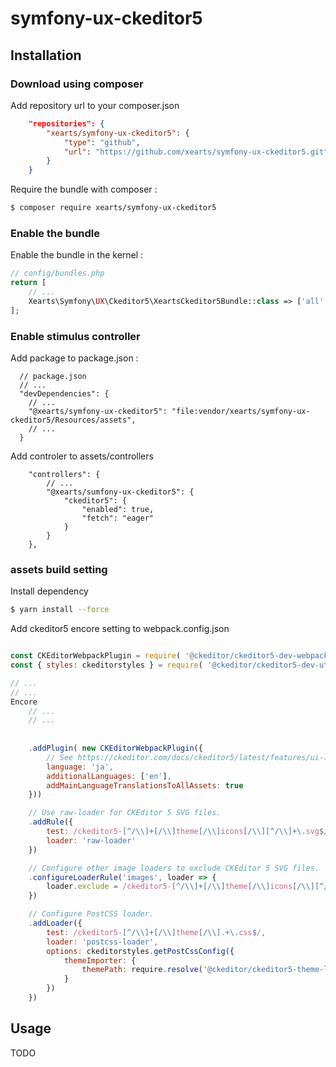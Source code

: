 # symfony-ux-ckeditor5

## Installation

### Download using composer
Add repository url to your composer.json
```json
    "repositories": {
        "xearts/symfony-ux-ckeditor5": {
            "type": "github",
            "url": "https://github.com/xearts/symfony-ux-ckeditor5.git"
        }
    }
```

Require the bundle with composer :
```bash
$ composer require xearts/symfony-ux-ckeditor5
```

### Enable the bundle

Enable the bundle in the kernel :

```php
// config/bundles.php
return [
    // ...
    Xearts\Symfony\UX\Ckeditor5\XeartsCkeditor5Bundle::class => ['all' => true],
];
```

### Enable stimulus controller

Add package to package.json :

```
  // package.json
  // ...
  "devDependencies": {
    // ...
    "@xearts/symfony-ux-ckeditor5": "file:vendor/xearts/symfony-ux-ckeditor5/Resources/assets",
    // ...
  }
```

Add controler to assets/controllers

```
    "controllers": {
        // ...
        "@xearts/sumfony-ux-ckeditor5": {
            "ckeditor5": {
                "enabled": true,
                "fetch": "eager"
            }
        }
    },

```

### assets build setting
Install dependency
```bash
$ yarn install --force
```



Add ckeditor5 encore setting to webpack.config.json
```javascript

const CKEditorWebpackPlugin = require( '@ckeditor/ckeditor5-dev-webpack-plugin' );
const { styles: ckeditorstyles } = require( '@ckeditor/ckeditor5-dev-utils' );

// ...
// ...
Encore
    // ...
    // ...
    
    
    .addPlugin( new CKEditorWebpackPlugin({
        // See https://ckeditor.com/docs/ckeditor5/latest/features/ui-language.html
        language: 'ja',
        additionalLanguages: ['en'],
        addMainLanguageTranslationsToAllAssets: true
    }))

    // Use raw-loader for CKEditor 5 SVG files.
    .addRule({
        test: /ckeditor5-[^/\\]+[/\\]theme[/\\]icons[/\\][^/\\]+\.svg$/,
        loader: 'raw-loader'
    })

    // Configure other image loaders to exclude CKEditor 5 SVG files.
    .configureLoaderRule('images', loader => {
        loader.exclude = /ckeditor5-[^/\\]+[/\\]theme[/\\]icons[/\\][^/\\]+\.svg$/;
    })

    // Configure PostCSS loader.
    .addLoader({
        test: /ckeditor5-[^/\\]+[/\\]theme[/\\].+\.css$/,
        loader: 'postcss-loader',
        options: ckeditorstyles.getPostCssConfig({
            themeImporter: {
                themePath: require.resolve('@ckeditor/ckeditor5-theme-lark')
            }
        })
    })


```


## Usage
TODO
